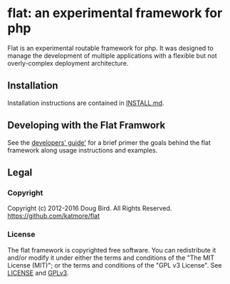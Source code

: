 # flat: an experimental framework for php
Flat is an experimental routable framework for php. It was 
designed to manage the development of multiple applications 
with a flexible but not overly-complex deployment architecture.

## Installation
Installation instructions are contained in [INSTALL.md](INSTALL.md).

## Developing with the Flat Framwork
See the [developers' guide'](DEV-GUIDE.md) for a brief primer the goals behind the flat framework along usage instructions and examples.

## Legal
### Copyright
Copyright (c) 2012-2016 Doug Bird. All Rights Reserved.
https://github.com/katmore/flat

### License
The flat framework is copyrighted free software.
You can redistribute it and/or modify it under either the terms and conditions of the
"The MIT License (MIT)"; or the terms and conditions of the "GPL v3 License".
See [LICENSE](https://github.com/katmore/flat/blob/master/LICENSE) and [GPLv3](https://github.com/katmore/flat/blob/master/GPLv3).
